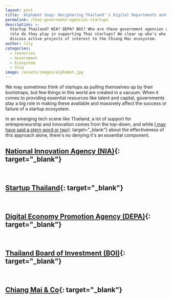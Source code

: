 ```yaml
---
layout: post
title: 'Alphabet Soup: Deciphering Thailand''s Digital Departments and Agencies'
permalink: /thai-government-agencies-startups
description: >-
  Startup Thailand? NIA? DEPA? BOI? Who are these government agencies and what
  role do they play in supporting Thai startups? We clear up who's who and
  discuss active projects of interest to the Chiang Mai ecosystem.
author: lily
categories:
  - resources
  - Government
  - Ecosystem
  - Visa
image: /assets/images/alphabet.jpg
---
```


We may sometimes think of startups as pulling themselves up by their bootstraps, but few things in this world are created in a vacuum. When it comes to providing essential resources like talent and capital, governments play a big role in making these available and massively affect the success or failure of a startup ecosystem.

In an emerging tech scene like Thailand, a lot of support for entrepreneurship and innovation comes from the top-down, and while [I may have said a stern word or two](https://beachcity.com.au/build-entrepreneurial-ecosystem.html){: target="_blank"} about the effectiveness of this approach alone, there's no denying it's an essential component.

## [National Innovation Agency (NIA)](https://www.nia.or.th/){: target="_blank"}

&nbsp;

## [Startup Thailand](https://www.startupthailand.org/en/home/){: target="_blank"}

&nbsp;

## [Digital Economy Promotion Agency (DEPA)](https://www.depa.or.th/en){: target="_blank"}

&nbsp;

## [Thailand Board of Investment (BOI)](https://www.boi.go.th/en/index/){: target="_blank"}

&nbsp;

## [Chiang Mai & Co](https://www.facebook.com/ChiangmaiCo/){: target="_blank"}

&nbsp;